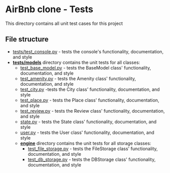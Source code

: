 # AirBnb clone - Tests
This directory contains all unit test cases for this project
## File structure
- [tests/test_console.py](test/test_console.py) - tests the console's functionality, documentation, and style
- **[tests/models](tests/models)** directory contains the unit tests for all classes:
  - [test_base_model.py](tests/test_models/test_base_model.py) - tests the BaseModel class' functionality, documentation, and style
  - [test_amenity.py](tests/test_models/test_amenity.py) - tests the Amenity class' functionality, documentation, and style
  - [test_city.py](tests/test_models/test_city.py) -tests the City class' functionality, documentation, and style
  - [test_place.py](tests/test_models/test_place.py) - tests the Place class' functionality, documentation, and style
  - [test_review.py](tests/test_models/test_review.py) - tests the Review class' functionality, documentation, and style
  - [state.py](tests/test_models/test_state.py) - tests the State class' functionality, documentation, and style
  - [user.py](tests/test_models/test_user.py) - tests the User class' functionality, documentation, and style
  - **[engine](/tests/models/engine)** directory contains the unit tests for all storage classes:
    - [test_file_storage.py](tests/test_models/test_file_storage.py) - tests the FileStorage class' functionality, documentation, and style
    - [test_db_storage.py](tests/test_models/test_db_storage.py) - tests the DBStorage class' functionality, documentation, and style
